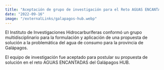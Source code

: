 ```yaml
---
title: "Aceptación de grupo de investigación para el Reto AGUAS ENCANTADAS del Galápagos HUB"
date: "2022-09-16"
image: "/externalLinks/galapagos-hub.webp"
---
```


El Instituto de Investigaciones Hidrocarburíferas conformó un grupo multidisciplinario para la formulación y aplicación de una propuesta de solución a la problemática del agua de consumo para la provincia de Galápagos.

El equipo de investigación fue aceptado para postular su propuesta de solución en el reto AGUAS ENCANTADAS del Galápagos HUB.